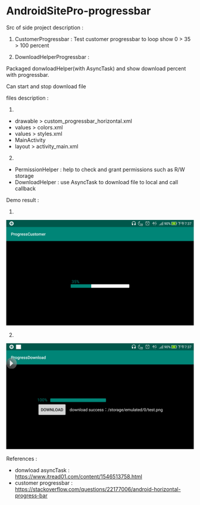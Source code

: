 # AndroidSitePro-progressbar

Src of side project description :

1. CustomerProgressbar : Test customer progressbar to loop show 0 > 35 > 100 percent

2. DownloadHelperProgressbar : 

Packaged donwloadHelper(with AsyncTask) and show download percent with progressbar.

Can start and stop download file

files description :

1. 
 - drawable > custom_progressbar_horizontal.xml 
 - values > colors.xml
 - values > styles.xml
 - MainActivity
 - layout > activity_main.xml

2. 
 - PermissionHelper : help to check and grant permissions such as R/W storage
 - DownloadHelper : use AsyncTask to download file to local and call callback

Demo result :

1.

![Android Demo](https://github.com/u0652804/AndroidSitePro-progressbar/blob/main/demo/demo1-1.png)

2.

![Android Demo](https://github.com/u0652804/AndroidSitePro-progressbar/blob/main/demo/demo2-1.png)

References :

 - donwload asyncTask : https://www.itread01.com/content/1546513758.html
 - customer progressbar : https://stackoverflow.com/questions/22177006/android-horizontal-progress-bar
